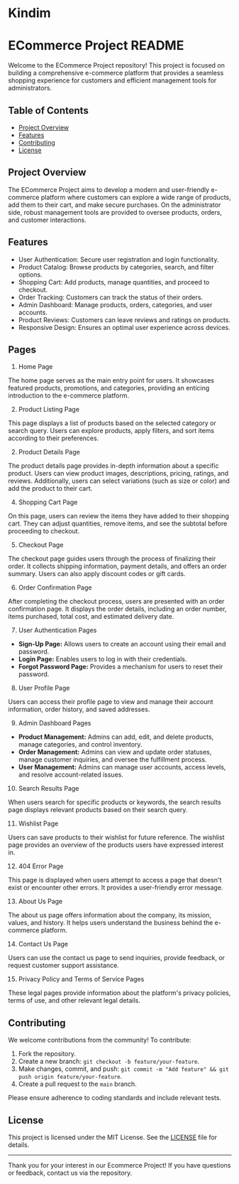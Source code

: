 # Kindim

# ECommerce Project README

Welcome to the ECommerce Project repository! This project is focused on building a comprehensive e-commerce platform that provides a seamless shopping experience for customers and efficient management tools for administrators.

## Table of Contents

- [Project Overview](#project-overview)
- [Features](#features)
- [Contributing](#contributing)
- [License](#license)

## Project Overview

The ECommerce Project aims to develop a modern and user-friendly e-commerce platform where customers can explore a wide range of products, add them to their cart, and make secure purchases. On the administrator side, robust management tools are provided to oversee products, orders, and customer interactions.

## Features

- User Authentication: Secure user registration and login functionality.
- Product Catalog: Browse products by categories, search, and filter options.
- Shopping Cart: Add products, manage quantities, and proceed to checkout.
- Order Tracking: Customers can track the status of their orders.
- Admin Dashboard: Manage products, orders, categories, and user accounts.
- Product Reviews: Customers can leave reviews and ratings on products.
- Responsive Design: Ensures an optimal user experience across devices.

## Pages

1. Home Page

The home page serves as the main entry point for users. It showcases featured products, promotions, and categories, providing an enticing introduction to the e-commerce platform.

2.  Product Listing Page

This page displays a list of products based on the selected category or search query. Users can explore products, apply filters, and sort items according to their preferences.

2. Product Details Page

The product details page provides in-depth information about a specific product. Users can view product images, descriptions, pricing, ratings, and reviews. Additionally, users can select variations (such as size or color) and add the product to their cart.

4.  Shopping Cart Page

On this page, users can review the items they have added to their shopping cart. They can adjust quantities, remove items, and see the subtotal before proceeding to checkout.

5.  Checkout Page

The checkout page guides users through the process of finalizing their order. It collects shipping information, payment details, and offers an order summary. Users can also apply discount codes or gift cards.

6. Order Confirmation Page

After completing the checkout process, users are presented with an order confirmation page. It displays the order details, including an order number, items purchased, total cost, and estimated delivery date.

7. User Authentication Pages

- **Sign-Up Page:** Allows users to create an account using their email and password.
- **Login Page:** Enables users to log in with their credentials.
- **Forgot Password Page:** Provides a mechanism for users to reset their password.

8.  User Profile Page

Users can access their profile page to view and manage their account information, order history, and saved addresses.

9. Admin Dashboard Pages

- **Product Management:** Admins can add, edit, and delete products, manage categories, and control inventory.
- **Order Management:** Admins can view and update order statuses, manage customer inquiries, and oversee the fulfillment process.
- **User Management:** Admins can manage user accounts, access levels, and resolve account-related issues.

10. Search Results Page

When users search for specific products or keywords, the search results page displays relevant products based on their search query.

11. Wishlist Page

Users can save products to their wishlist for future reference. The wishlist page provides an overview of the products users have expressed interest in.

12. 404 Error Page

This page is displayed when users attempt to access a page that doesn't exist or encounter other errors. It provides a user-friendly error message.

13. About Us Page

The about us page offers information about the company, its mission, values, and history. It helps users understand the business behind the e-commerce platform.

14. Contact Us Page

Users can use the contact us page to send inquiries, provide feedback, or request customer support assistance.

15. Privacy Policy and Terms of Service Pages

These legal pages provide information about the platform's privacy policies, terms of use, and other relevant legal details.


## Contributing

We welcome contributions from the community! To contribute:

1. Fork the repository.
2. Create a new branch: `git checkout -b feature/your-feature`.
3. Make changes, commit, and push: `git commit -m "Add feature" && git push origin feature/your-feature`.
4. Create a pull request to the `main` branch.

Please ensure adherence to coding standards and include relevant tests.

## License

This project is licensed under the MIT License. See the [LICENSE](LICENSE) file for details.

---

Thank you for your interest in our Ecommerce Project! If you have questions or feedback, contact us via the repository.
